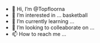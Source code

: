 - 👋 Hi, I’m @Topfloorna
- 👀 I’m interested in ... basketball
- 🌱 I’m currently learning ...
- 💞️ I’m looking to colleaborate on ...
- 📫 How to reach me ... 

<!---
Topfloorna/Topfloorna is a ✨ special ✨ repository because its `README.md` (this file) appears on your GitHub profile.
You can click the Preview link to take a look at your changes.
--->
